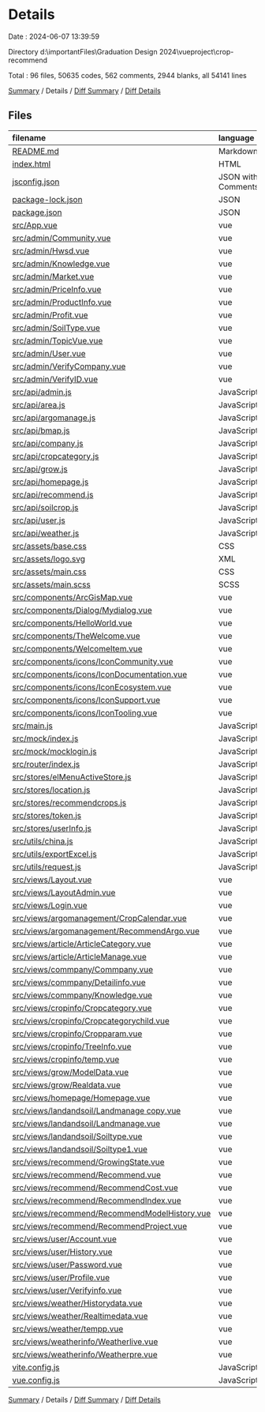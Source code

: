 # Details

Date : 2024-06-07 13:39:59

Directory d:\\importantFiles\\Graduation Design 2024\\vueproject\\crop-recommend

Total : 96 files,  50635 codes, 562 comments, 2944 blanks, all 54141 lines

[Summary](results.md) / Details / [Diff Summary](diff.md) / [Diff Details](diff-details.md)

## Files
| filename | language | code | comment | blank | total |
| :--- | :--- | ---: | ---: | ---: | ---: |
| [README.md](/README.md) | Markdown | 18 | 0 | 12 | 30 |
| [index.html](/index.html) | HTML | 20 | 0 | 1 | 21 |
| [jsconfig.json](/jsconfig.json) | JSON with Comments | 8 | 0 | 1 | 9 |
| [package-lock.json](/package-lock.json) | JSON | 9,325 | 0 | 1 | 9,326 |
| [package.json](/package.json) | JSON | 43 | 0 | 1 | 44 |
| [src/App.vue](/src/App.vue) | vue | 7 | 0 | 5 | 12 |
| [src/admin/Community.vue](/src/admin/Community.vue) | vue | 18 | 0 | 1 | 19 |
| [src/admin/Hwsd.vue](/src/admin/Hwsd.vue) | vue | 1,148 | 10 | 90 | 1,248 |
| [src/admin/Knowledge.vue](/src/admin/Knowledge.vue) | vue | 462 | 1 | 42 | 505 |
| [src/admin/Market.vue](/src/admin/Market.vue) | vue | 21 | 0 | 2 | 23 |
| [src/admin/PriceInfo.vue](/src/admin/PriceInfo.vue) | vue | 450 | 3 | 37 | 490 |
| [src/admin/ProductInfo.vue](/src/admin/ProductInfo.vue) | vue | 406 | 10 | 41 | 457 |
| [src/admin/Profit.vue](/src/admin/Profit.vue) | vue | 421 | 2 | 32 | 455 |
| [src/admin/SoilType.vue](/src/admin/SoilType.vue) | vue | 694 | 11 | 75 | 780 |
| [src/admin/TopicVue.vue](/src/admin/TopicVue.vue) | vue | 693 | 5 | 45 | 743 |
| [src/admin/User.vue](/src/admin/User.vue) | vue | 1,032 | 9 | 95 | 1,136 |
| [src/admin/VerifyCompany.vue](/src/admin/VerifyCompany.vue) | vue | 891 | 7 | 63 | 961 |
| [src/admin/VerifyID.vue](/src/admin/VerifyID.vue) | vue | 907 | 7 | 62 | 976 |
| [src/api/admin.js](/src/api/admin.js) | JavaScript | 169 | 2 | 7 | 178 |
| [src/api/area.js](/src/api/area.js) | JavaScript | 14 | 6 | 5 | 25 |
| [src/api/argomanage.js](/src/api/argomanage.js) | JavaScript | 118 | 9 | 3 | 130 |
| [src/api/bmap.js](/src/api/bmap.js) | JavaScript | 20 | 4 | 2 | 26 |
| [src/api/company.js](/src/api/company.js) | JavaScript | 34 | 1 | 3 | 38 |
| [src/api/cropcategory.js](/src/api/cropcategory.js) | JavaScript | 124 | 41 | 18 | 183 |
| [src/api/grow.js](/src/api/grow.js) | JavaScript | 7 | 0 | 2 | 9 |
| [src/api/homepage.js](/src/api/homepage.js) | JavaScript | 27 | 0 | 2 | 29 |
| [src/api/recommend.js](/src/api/recommend.js) | JavaScript | 56 | 1 | 8 | 65 |
| [src/api/soilcrop.js](/src/api/soilcrop.js) | JavaScript | 27 | 1 | 4 | 32 |
| [src/api/user.js](/src/api/user.js) | JavaScript | 97 | 28 | 14 | 139 |
| [src/api/weather.js](/src/api/weather.js) | JavaScript | 23 | 5 | 6 | 34 |
| [src/assets/base.css](/src/assets/base.css) | CSS | 71 | 2 | 14 | 87 |
| [src/assets/logo.svg](/src/assets/logo.svg) | XML | 1 | 0 | 1 | 2 |
| [src/assets/main.css](/src/assets/main.css) | CSS | 30 | 0 | 6 | 36 |
| [src/assets/main.scss](/src/assets/main.scss) | SCSS | 16 | 1 | 3 | 20 |
| [src/components/ArcGisMap.vue](/src/components/ArcGisMap.vue) | vue | 30 | 0 | 4 | 34 |
| [src/components/Dialog/Mydialog.vue](/src/components/Dialog/Mydialog.vue) | vue | 87 | 0 | 11 | 98 |
| [src/components/HelloWorld.vue](/src/components/HelloWorld.vue) | vue | 39 | 0 | 6 | 45 |
| [src/components/TheWelcome.vue](/src/components/TheWelcome.vue) | vue | 76 | 0 | 13 | 89 |
| [src/components/WelcomeItem.vue](/src/components/WelcomeItem.vue) | vue | 76 | 0 | 12 | 88 |
| [src/components/icons/IconCommunity.vue](/src/components/icons/IconCommunity.vue) | vue | 7 | 0 | 1 | 8 |
| [src/components/icons/IconDocumentation.vue](/src/components/icons/IconDocumentation.vue) | vue | 7 | 0 | 1 | 8 |
| [src/components/icons/IconEcosystem.vue](/src/components/icons/IconEcosystem.vue) | vue | 7 | 0 | 1 | 8 |
| [src/components/icons/IconSupport.vue](/src/components/icons/IconSupport.vue) | vue | 7 | 0 | 1 | 8 |
| [src/components/icons/IconTooling.vue](/src/components/icons/IconTooling.vue) | vue | 18 | 1 | 1 | 20 |
| [src/main.js](/src/main.js) | JavaScript | 34 | 11 | 1 | 46 |
| [src/mock/index.js](/src/mock/index.js) | JavaScript | 9 | 0 | 2 | 11 |
| [src/mock/mocklogin.js](/src/mock/mocklogin.js) | JavaScript | 13 | 1 | 2 | 16 |
| [src/router/index.js](/src/router/index.js) | JavaScript | 88 | 6 | 1 | 95 |
| [src/stores/elMenuActiveStore.js](/src/stores/elMenuActiveStore.js) | JavaScript | 6 | 0 | 3 | 9 |
| [src/stores/location.js](/src/stores/location.js) | JavaScript | 16 | 7 | 6 | 29 |
| [src/stores/recommendcrops.js](/src/stores/recommendcrops.js) | JavaScript | 12 | 1 | 8 | 21 |
| [src/stores/token.js](/src/stores/token.js) | JavaScript | 16 | 11 | 4 | 31 |
| [src/stores/userInfo.js](/src/stores/userInfo.js) | JavaScript | 16 | 1 | 9 | 26 |
| [src/utils/china.js](/src/utils/china.js) | JavaScript | 60 | 3 | 2 | 65 |
| [src/utils/exportExcel.js](/src/utils/exportExcel.js) | JavaScript | 12 | 6 | 3 | 21 |
| [src/utils/request.js](/src/utils/request.js) | JavaScript | 38 | 17 | 13 | 68 |
| [src/views/Layout.vue](/src/views/Layout.vue) | vue | 567 | 26 | 54 | 647 |
| [src/views/LayoutAdmin.vue](/src/views/LayoutAdmin.vue) | vue | 451 | 2 | 48 | 501 |
| [src/views/Login.vue](/src/views/Login.vue) | vue | 562 | 10 | 31 | 603 |
| [src/views/argomanagement/CropCalendar.vue](/src/views/argomanagement/CropCalendar.vue) | vue | 2,097 | 14 | 140 | 2,251 |
| [src/views/argomanagement/RecommendArgo.vue](/src/views/argomanagement/RecommendArgo.vue) | vue | 2,049 | 14 | 140 | 2,203 |
| [src/views/article/ArticleCategory.vue](/src/views/article/ArticleCategory.vue) | vue | 172 | 1 | 18 | 191 |
| [src/views/article/ArticleManage.vue](/src/views/article/ArticleManage.vue) | vue | 275 | 12 | 35 | 322 |
| [src/views/commpany/Commpany.vue](/src/views/commpany/Commpany.vue) | vue | 375 | 4 | 30 | 409 |
| [src/views/commpany/Detailinfo.vue](/src/views/commpany/Detailinfo.vue) | vue | 134 | 0 | 9 | 143 |
| [src/views/commpany/Knowledge.vue](/src/views/commpany/Knowledge.vue) | vue | 0 | 0 | 1 | 1 |
| [src/views/cropinfo/Cropcategory.vue](/src/views/cropinfo/Cropcategory.vue) | vue | 973 | 9 | 82 | 1,064 |
| [src/views/cropinfo/Cropcategorychild.vue](/src/views/cropinfo/Cropcategorychild.vue) | vue | 951 | 9 | 80 | 1,040 |
| [src/views/cropinfo/Cropparam.vue](/src/views/cropinfo/Cropparam.vue) | vue | 5,253 | 53 | 293 | 5,599 |
| [src/views/cropinfo/TreeInfo.vue](/src/views/cropinfo/TreeInfo.vue) | vue | 909 | 9 | 58 | 976 |
| [src/views/cropinfo/temp.vue](/src/views/cropinfo/temp.vue) | vue | 0 | 0 | 1 | 1 |
| [src/views/grow/ModelData.vue](/src/views/grow/ModelData.vue) | vue | 512 | 6 | 24 | 542 |
| [src/views/grow/Realdata.vue](/src/views/grow/Realdata.vue) | vue | 55 | 0 | 1 | 56 |
| [src/views/homepage/Homepage.vue](/src/views/homepage/Homepage.vue) | vue | 2,143 | 13 | 142 | 2,298 |
| [src/views/landandsoil/Landmanage copy.vue](/src/views/landandsoil/Landmanage%20copy.vue) | vue | 138 | 0 | 8 | 146 |
| [src/views/landandsoil/Landmanage.vue](/src/views/landandsoil/Landmanage.vue) | vue | 1,126 | 11 | 102 | 1,239 |
| [src/views/landandsoil/Soiltype.vue](/src/views/landandsoil/Soiltype.vue) | vue | 648 | 5 | 54 | 707 |
| [src/views/landandsoil/Soiltype1.vue](/src/views/landandsoil/Soiltype1.vue) | vue | 678 | 5 | 56 | 739 |
| [src/views/recommend/GrowingState.vue](/src/views/recommend/GrowingState.vue) | vue | 463 | 0 | 17 | 480 |
| [src/views/recommend/Recommend.vue](/src/views/recommend/Recommend.vue) | vue | 1,471 | 41 | 82 | 1,594 |
| [src/views/recommend/RecommendCost.vue](/src/views/recommend/RecommendCost.vue) | vue | 884 | 2 | 28 | 914 |
| [src/views/recommend/RecommendIndex.vue](/src/views/recommend/RecommendIndex.vue) | vue | 811 | 15 | 64 | 890 |
| [src/views/recommend/RecommendModelHistory.vue](/src/views/recommend/RecommendModelHistory.vue) | vue | 559 | 11 | 44 | 614 |
| [src/views/recommend/RecommendProject.vue](/src/views/recommend/RecommendProject.vue) | vue | 71 | 0 | 4 | 75 |
| [src/views/user/Account.vue](/src/views/user/Account.vue) | vue | 596 | 2 | 46 | 644 |
| [src/views/user/History.vue](/src/views/user/History.vue) | vue | 729 | 17 | 66 | 812 |
| [src/views/user/Password.vue](/src/views/user/Password.vue) | vue | 130 | 1 | 7 | 138 |
| [src/views/user/Profile.vue](/src/views/user/Profile.vue) | vue | 314 | 2 | 12 | 328 |
| [src/views/user/Verifyinfo.vue](/src/views/user/Verifyinfo.vue) | vue | 628 | 3 | 33 | 664 |
| [src/views/weather/Historydata.vue](/src/views/weather/Historydata.vue) | vue | 1,059 | 6 | 75 | 1,140 |
| [src/views/weather/Realtimedata.vue](/src/views/weather/Realtimedata.vue) | vue | 3,694 | 6 | 236 | 3,936 |
| [src/views/weather/tempp.vue](/src/views/weather/tempp.vue) | vue | 1,044 | 21 | 3 | 1,068 |
| [src/views/weatherinfo/Weatherlive.vue](/src/views/weatherinfo/Weatherlive.vue) | vue | 0 | 0 | 1 | 1 |
| [src/views/weatherinfo/Weatherpre.vue](/src/views/weatherinfo/Weatherpre.vue) | vue | 0 | 0 | 1 | 1 |
| [vite.config.js](/vite.config.js) | JavaScript | 29 | 1 | 6 | 36 |
| [vue.config.js](/vue.config.js) | JavaScript | 13 | 0 | 3 | 16 |

[Summary](results.md) / Details / [Diff Summary](diff.md) / [Diff Details](diff-details.md)